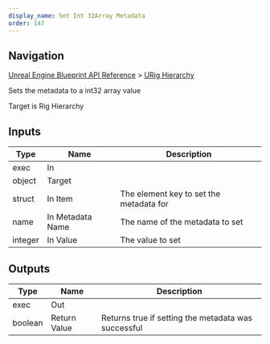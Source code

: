 ```yaml
---
display_name: Set Int 32Array Metadata
order: 147
---
```

## Navigation

[Unreal Engine Blueprint API Reference](https://dev.epicgames.com/documentation/en-us/unreal-engine/BlueprintAPI) > [URig Hierarchy](https://dev.epicgames.com/documentation/en-us/unreal-engine/BlueprintAPI/URigHierarchy)

Sets the metadata to a int32 array value

Target is Rig Hierarchy

## Inputs

| Type | Name | Description |
| --- | --- | --- |
| exec | In |  |
| object | Target |  |
| struct | In Item | The element key to set the metadata for |
| name | In Metadata Name | The name of the metadata to set |
| integer | In Value | The value to set |

## Outputs

| Type | Name | Description |
| --- | --- | --- |
| exec | Out |  |
| boolean | Return Value | Returns true if setting the metadata was successful |
